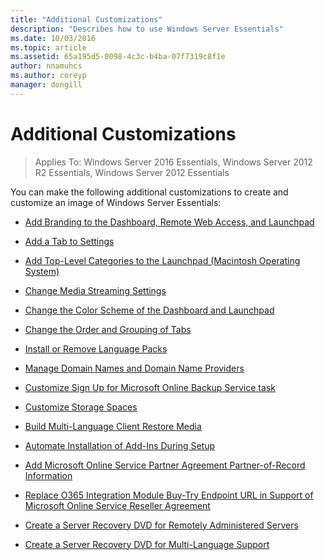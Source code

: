 ```yaml
---
title: "Additional Customizations"
description: "Describes how to use Windows Server Essentials"
ms.date: 10/03/2016
ms.topic: article
ms.assetid: 65a195d5-0098-4c3c-b4ba-07f7319c8f1e
author: nnamuhcs
ms.author: coreyp
manager: dongill
---
```


# Additional Customizations

>Applies To: Windows Server 2016 Essentials, Windows Server 2012 R2 Essentials, Windows Server 2012 Essentials

You can make the following additional customizations to create and customize an image of  Windows Server Essentials:

-   [Add Branding to the Dashboard, Remote Web Access, and Launchpad](../install/Add-Branding-to-the-Dashboard--Remote-Web-Access--and-Launchpad.md)

-   [Add a Tab to Settings](../install/Add-a-Tab-to-Settings.md)

-   [Add Top-Level Categories to the Launchpad (Macintosh Operating System)](../install/Add-Top-Level-Categories-to-the-Launchpad--Macintosh-Operating-System-.md)

-   [Change Media Streaming Settings](../install/Change-Media-Streaming-Settings.md)

-   [Change the Color Scheme of the Dashboard and Launchpad](../install/Change-the-Color-Scheme-of-the-Dashboard-and-Launchpad.md)

-   [Change the Order and Grouping of Tabs](../install/Change-the-Order-and-Grouping-of-Tabs.md)

-   [Install or Remove Language Packs](../install/Install-or-Remove-Language-Packs.md)

-   [Manage Domain Names and Domain Name Providers](../install/Manage-Domain-Names-and-Domain-Name-Providers.md)

-   [Customize Sign Up for Microsoft Online Backup Service task](../install/Customize-Sign-Up-for-Microsoft-Online-Backup-Service-task.md)

-   [Customize Storage Spaces](../install/Customize-Storage-Spaces.md)

-   [Build Multi-Language Client Restore Media](../install/Build-Multi-Language-Client-Restore-Media.md)

-   [Automate Installation of Add-Ins During Setup](../install/Automate-Installation-of-Add-Ins-During-Setup.md)

-   [Add Microsoft Online Service Partner Agreement Partner-of-Record Information](../install/Add-Microsoft-Online-Service-Partner-Agreement-Partner-of-Record-Information.md)

-   [Replace O365 Integration Module Buy-Try Endpoint URL in Support of Microsoft Online Service Reseller Agreement](../install/Replace-O365-Integration-Module-Buy-Try-Endpoint-URL-in-Support-of-Microsoft-Online-Service-Reseller-Agreement.md)

-   [Create a Server Recovery DVD for Remotely Administered Servers](../install/Create-a-Server-Recovery-DVD-for-Remotely-Administered-Servers.md)

-   [Create a Server Recovery DVD for Multi-Language Support](../install/Create-a-Server-Recovery-DVD-for-Multi-Language-Support.md)
